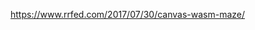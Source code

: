 <!--
 * @Descripttion: 
 * @version: 
 * @Date: 2021-02-03 17:05:25
 * @Author: cell
-->
https://www.rrfed.com/2017/07/30/canvas-wasm-maze/
